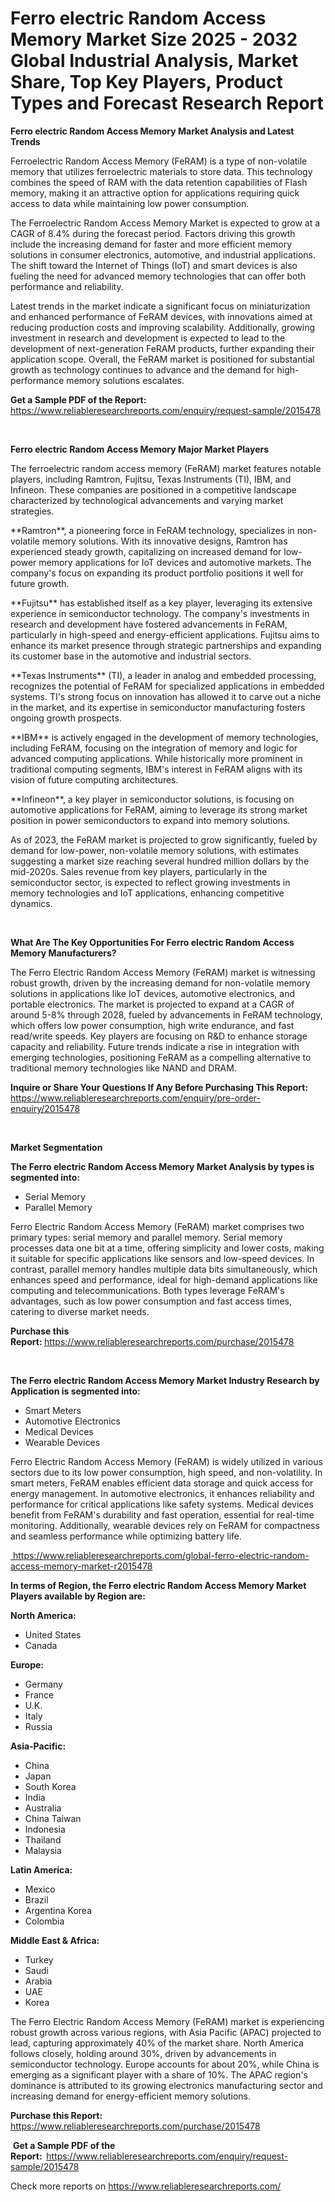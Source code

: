<p><h1>Ferro electric Random Access Memory Market Size 2025 - 2032 Global Industrial Analysis, Market Share, Top Key Players, Product Types and Forecast Research Report</h1></p><p><strong>Ferro electric Random Access Memory Market Analysis and Latest Trends</strong></p>
<p><p>Ferroelectric Random Access Memory (FeRAM) is a type of non-volatile memory that utilizes ferroelectric materials to store data. This technology combines the speed of RAM with the data retention capabilities of Flash memory, making it an attractive option for applications requiring quick access to data while maintaining low power consumption.</p><p>The Ferroelectric Random Access Memory Market is expected to grow at a CAGR of 8.4% during the forecast period. Factors driving this growth include the increasing demand for faster and more efficient memory solutions in consumer electronics, automotive, and industrial applications. The shift toward the Internet of Things (IoT) and smart devices is also fueling the need for advanced memory technologies that can offer both performance and reliability.</p><p>Latest trends in the market indicate a significant focus on miniaturization and enhanced performance of FeRAM devices, with innovations aimed at reducing production costs and improving scalability. Additionally, growing investment in research and development is expected to lead to the development of next-generation FeRAM products, further expanding their application scope. Overall, the FeRAM market is positioned for substantial growth as technology continues to advance and the demand for high-performance memory solutions escalates.</p></p>
<p><strong>Get a Sample PDF of the Report:&nbsp;</strong> <a href="https://www.reliableresearchreports.com/enquiry/request-sample/2015478?utm_campaign=2199&utm_medium=2&utm_source=Github&utm_content=ia&utm_term=11022025&utm_id=ferro-electric-random-access-memory">https://www.reliableresearchreports.com/enquiry/request-sample/2015478</a></p>
<p>&nbsp;</p>
<p><strong>Ferro electric Random Access Memory Major Market Players</strong></p>
<p><p>The ferroelectric random access memory (FeRAM) market features notable players, including Ramtron, Fujitsu, Texas Instruments (TI), IBM, and Infineon. These companies are positioned in a competitive landscape characterized by technological advancements and varying market strategies.</p><p>**Ramtron**, a pioneering force in FeRAM technology, specializes in non-volatile memory solutions. With its innovative designs, Ramtron has experienced steady growth, capitalizing on increased demand for low-power memory applications for IoT devices and automotive markets. The company's focus on expanding its product portfolio positions it well for future growth.</p><p>**Fujitsu** has established itself as a key player, leveraging its extensive experience in semiconductor technology. The company's investments in research and development have fostered advancements in FeRAM, particularly in high-speed and energy-efficient applications. Fujitsu aims to enhance its market presence through strategic partnerships and expanding its customer base in the automotive and industrial sectors.</p><p>**Texas Instruments** (TI), a leader in analog and embedded processing, recognizes the potential of FeRAM for specialized applications in embedded systems. TI's strong focus on innovation has allowed it to carve out a niche in the market, and its expertise in semiconductor manufacturing fosters ongoing growth prospects.</p><p>**IBM** is actively engaged in the development of memory technologies, including FeRAM, focusing on the integration of memory and logic for advanced computing applications. While historically more prominent in traditional computing segments, IBM's interest in FeRAM aligns with its vision of future computing architectures. </p><p>**Infineon**, a key player in semiconductor solutions, is focusing on automotive applications for FeRAM, aiming to leverage its strong market position in power semiconductors to expand into memory solutions.</p><p>As of 2023, the FeRAM market is projected to grow significantly, fueled by demand for low-power, non-volatile memory solutions, with estimates suggesting a market size reaching several hundred million dollars by the mid-2020s. Sales revenue from key players, particularly in the semiconductor sector, is expected to reflect growing investments in memory technologies and IoT applications, enhancing competitive dynamics.</p></p>
<p>&nbsp;</p>
<p><strong>What Are The Key Opportunities For Ferro electric Random Access Memory Manufacturers?</strong></p>
<p><p>The Ferro Electric Random Access Memory (FeRAM) market is witnessing robust growth, driven by the increasing demand for non-volatile memory solutions in applications like IoT devices, automotive electronics, and portable electronics. The market is projected to expand at a CAGR of around 5-8% through 2028, fueled by advancements in FeRAM technology, which offers low power consumption, high write endurance, and fast read/write speeds. Key players are focusing on R&D to enhance storage capacity and reliability. Future trends indicate a rise in integration with emerging technologies, positioning FeRAM as a compelling alternative to traditional memory technologies like NAND and DRAM.</p></p>
<p><strong>Inquire or Share Your Questions If Any Before Purchasing This Report:</strong> <a href="https://www.reliableresearchreports.com/enquiry/pre-order-enquiry/2015478?utm_campaign=2199&utm_medium=2&utm_source=Github&utm_content=ia&utm_term=11022025&utm_id=ferro-electric-random-access-memory">https://www.reliableresearchreports.com/enquiry/pre-order-enquiry/2015478</a></p>
<p>&nbsp;</p>
<p><strong>Market Segmentation</strong></p>
<p><strong>The Ferro electric Random Access Memory Market Analysis by types is segmented into:</strong></p>
<p><ul><li>Serial Memory</li><li>Parallel Memory</li></ul></p>
<p><p>Ferro Electric Random Access Memory (FeRAM) market comprises two primary types: serial memory and parallel memory. Serial memory processes data one bit at a time, offering simplicity and lower costs, making it suitable for specific applications like sensors and low-speed devices. In contrast, parallel memory handles multiple data bits simultaneously, which enhances speed and performance, ideal for high-demand applications like computing and telecommunications. Both types leverage FeRAM's advantages, such as low power consumption and fast access times, catering to diverse market needs.</p></p>
<p><strong>Purchase this Report:&nbsp;</strong><a href="https://www.reliableresearchreports.com/purchase/2015478?utm_campaign=2199&utm_medium=2&utm_source=Github&utm_content=ia&utm_term=11022025&utm_id=ferro-electric-random-access-memory">https://www.reliableresearchreports.com/purchase/2015478</a></p>
<p>&nbsp;</p>
<p><strong>The Ferro electric Random Access Memory Market Industry Research by Application is segmented into:</strong></p>
<p><ul><li>Smart Meters</li><li>Automotive Electronics</li><li>Medical Devices</li><li>Wearable Devices</li></ul></p>
<p><p>Ferro Electric Random Access Memory (FeRAM) is widely utilized in various sectors due to its low power consumption, high speed, and non-volatility. In smart meters, FeRAM enables efficient data storage and quick access for energy management. In automotive electronics, it enhances reliability and performance for critical applications like safety systems. Medical devices benefit from FeRAM's durability and fast operation, essential for real-time monitoring. Additionally, wearable devices rely on FeRAM for compactness and seamless performance while optimizing battery life.</p></p>
<p><a href="https://www.reliableresearchreports.com/global-ferro-electric-random-access-memory-market-r2015478?utm_campaign=2199&utm_medium=2&utm_source=Github&utm_content=ia&utm_term=11022025&utm_id=ferro-electric-random-access-memory">&nbsp;https://www.reliableresearchreports.com/global-ferro-electric-random-access-memory-market-r2015478</a></p>
<p><strong>In terms of Region, the Ferro electric Random Access Memory Market Players available by Region are:</strong></p>
<p>
    <p> <strong> North America: </strong>
        <ul>
            <li>United States</li>
            <li>Canada</li>
        </ul>
        </p> 
    <p> <strong> Europe: </strong>
        <ul>
            <li>Germany</li>
            <li>France</li>
            <li>U.K.</li>
            <li>Italy</li>
            <li>Russia</li>
        </ul>
        </p> 
    <p> <strong> Asia-Pacific: </strong>
        <ul>
            <li>China</li>
            <li>Japan</li>
            <li>South Korea</li>
            <li>India</li>
            <li>Australia</li>
            <li>China Taiwan</li>
            <li>Indonesia</li>
            <li>Thailand</li>
            <li>Malaysia</li>
        </ul>
        </p> 
    <p> <strong> Latin America: </strong>
        <ul>
            <li>Mexico</li>
            <li>Brazil</li>
            <li>Argentina Korea</li>
            <li>Colombia</li>
        </ul>
        </p> 
    <p> <strong> Middle East & Africa: </strong>
        <ul>
            <li>Turkey</li>
            <li>Saudi</li>
            <li>Arabia</li>
            <li>UAE</li>
            <li>Korea</li>
        </ul>
    </p>
    </p>
<p><p>The Ferro Electric Random Access Memory (FeRAM) market is experiencing robust growth across various regions, with Asia Pacific (APAC) projected to lead, capturing approximately 40% of the market share. North America follows closely, holding around 30%, driven by advancements in semiconductor technology. Europe accounts for about 20%, while China is emerging as a significant player with a share of 10%. The APAC region's dominance is attributed to its growing electronics manufacturing sector and increasing demand for energy-efficient memory solutions.</p></p>
<p><strong>Purchase this Report: </strong><a href="https://www.reliableresearchreports.com/purchase/2015478?utm_campaign=2199&utm_medium=2&utm_source=Github&utm_content=ia&utm_term=11022025&utm_id=ferro-electric-random-access-memory">https://www.reliableresearchreports.com/purchase/2015478</a></p>
<p>&nbsp;<strong>Get a Sample PDF of the Report:&nbsp;&nbsp;</strong><a href="https://www.reliableresearchreports.com/enquiry/request-sample/2015478?utm_campaign=2199&utm_medium=2&utm_source=Github&utm_content=ia&utm_term=11022025&utm_id=ferro-electric-random-access-memory">https://www.reliableresearchreports.com/enquiry/request-sample/2015478</a></p>
<p><strong></strong></p>
<p>Check more reports on <a href="https://www.reliableresearchreports.com/?utm_campaign=2199&utm_medium=2&utm_source=Github&utm_content=ia&utm_term=11022025&utm_id=ferro-electric-random-access-memory">https://www.reliableresearchreports.com/</a></p>
